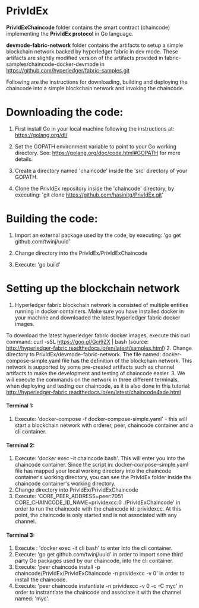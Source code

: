 # PrivIdEx

**PrivIdExChaincode**   folder contains the smart contract (chaincode) implementing the **PrivIdEx protocol** in Go language.

**devmode-fabric-network** folder contains the artifacts to setup a simple blockchain network backed by hyperledger fabric in dev mode. These artifacts are slightly modified version of the artifacts provided in fabric-samples/chaincode-docker-devmode in https://github.com/hyperledger/fabric-samples.git

Following are the instructions for downloading, building and deploying the chaincode into a simple blockchain network and invoking the chaincode.

# Downloading the code:

1. First install Go in your local machine following the instructions at: https://golang.org/dl/

2. Set the GOPATH environment variable to point to your Go working directory. See: https://golang.org/doc/code.html#GOPATH for more details.

3. Create a directory named 'chaincode' inside the 'src' directory of your GOPATH.

4. Clone the PrivIdEx repository inside the 'chaincode' directory, by executing: 'git clone https://github.com/hasinitg/PrivIdEx.git'

# Building the code:

1. Import an external package used by the code, by executing: 'go get github.com/twinj/uuid'

2. Change directory into the PrivIdEx/PrivIdExChaincode

3. Execute: 'go build'

# Setting up the blockchain network

1. Hyperledger fabric blockchain network is consisted of multiple entities running in docker containers. Make sure you have installed docker in your machine and downloaded the latest hyperledger fabric docker images. 

To download the latest hyperledger fabric docker images, execute this curl command: curl -sSL https://goo.gl/Gci9ZX | bash
(source: http://hyperledger-fabric.readthedocs.io/en/latest/samples.html)
2. Change directory to PrivIdEx/devmode-fabric-network. The file named: docker-compose-simple.yaml file has the definition of the blockchain network. This network is supported by some pre-created artifacts such as channel artifacts to make the development and testing of chaincode easier.
3. We will execute the commands on the network in three different terminals, when deploying and testing our chaincode, as it is also done in this tutorial: http://hyperledger-fabric.readthedocs.io/en/latest/chaincode4ade.html

#### Terminal 1:
1. Execute: 'docker-compose -f docker-compose-simple.yaml' - this will start a blockchain network with orderer, peer, chaincode container and a cli container.

#### Terminal 2:
1. Execute: 'docker exec -it chaincode bash'. This will enter you into the chaincode container. Since the script in: docker-compose-simple.yaml file has mapped your local working directory into the chaincode container's working directory, you can see the PrivIdEx folder inside the chaincode container's working directory.
2. Change directory into PrivIdEx/PrivIdExChaincode
3. Execute: 'CORE_PEER_ADDRESS=peer:7051 CORE_CHAINCODE_ID_NAME=prividexcc:0 ./PrivIdExChaincode' in order to run the chaincode with the chaincode id: prividexcc. At this point, the chaincode is only started and is not associated with any channel.

#### Terminal 3:
1. Execute : 'docker exec -it cli bash' to enter into the cli container.
2. Execute: 'go get github.com/twinj/uuid' in order to import some third party Go packages used by our chaincode, into the cli container.
3. Execute: 'peer chaincode install -p chaincode/PrivIdEx/PrivIdExChaincode -n prividexcc -v 0' in order to install the chaincode.
4. Execute: 'peer chaincode instantiate -n prividexcc -v 0 -c -C myc' in order to instrantiate the chaincode and associate it with the channel named: 'myc'.
